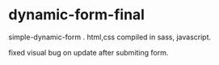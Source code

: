 # dynamic-form-final


simple-dynamic-form .
html,css compiled in sass, javascript.


fixed visual bug on update after submiting form.
